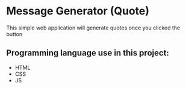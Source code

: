 # Message Generator (Quote)

This simple web application will generate quotes once you clicked the button

## Programming language use in this project:
+ HTML
+ CSS
+ JS